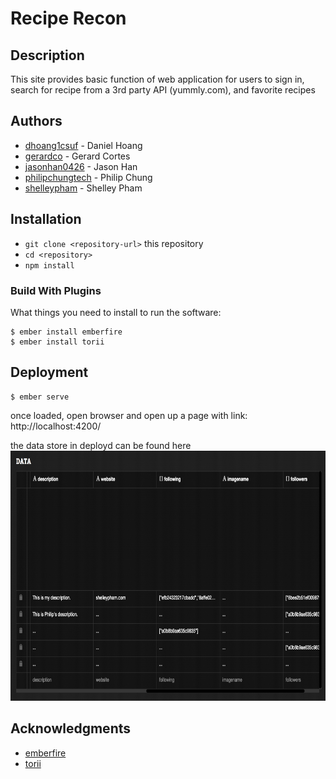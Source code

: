 # Recipe Recon

## Description

This site provides basic function of web application for users to sign in, search for recipe from a 3rd party API (yummly.com), and favorite recipes

## Authors

* [dhoang1csuf](https://github.com/dhoang1csuf) - Daniel Hoang
* [gerardco](https://github.com/gerardco) - Gerard Cortes
* [jasonhan0426](https://github.com/jasonhan0426) - Jason Han
* [philipchungtech](https://github.com/philipchungtech) - Philip Chung
* [shelleypham](https://github.com/shelleypham) - Shelley Pham

## Installation

* `git clone <repository-url>` this repository
* `cd <repository>`
* `npm install`

### Build With Plugins

What things you need to install to run the software:

```
$ ember install emberfire
$ ember install torii
```

## Deployment

```
$ ember serve
```

once loaded, open browser and open up a page with link: http://localhost:4200/

the data store in deployd can be found here
<br>
<img height="400" src="https://github.com/473-bookbrag/documentation/blob/master/documentation/Screen%20Shot%202017-10-16%20at%207.35.09%20PM.png">
<br>


## Acknowledgments

* [emberfire](https://github.com/firebase/emberfire)
* [torii](https://github.com/Vestorly/torii)
